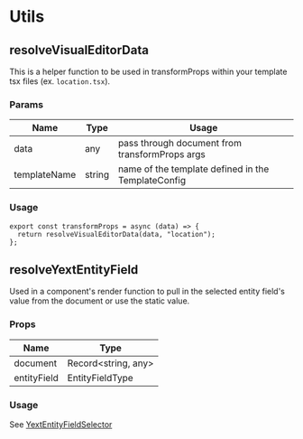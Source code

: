 # Utils

## resolveVisualEditorData

This is a helper function to be used in transformProps within your template tsx files (ex.
`location.tsx`).

### Params

| Name         | Type   | Usage                                              |
| ------------ | ------ | -------------------------------------------------- |
| data         | any    | pass through document from transformProps args     |
| templateName | string | name of the template defined in the TemplateConfig |

### Usage

```tsx
export const transformProps = async (data) => {
  return resolveVisualEditorData(data, "location");
};
```

## resolveYextEntityField

Used in a component's render function to pull in the selected entity field's value from the document or use the static value.

### Props

| Name        | Type                |
| ----------- | ------------------- |
| document    | Record<string, any> |
| entityField | EntityFieldType     |

### Usage

See [YextEntityFieldSelector](../components/README.md#YextEntityFieldSelector)
